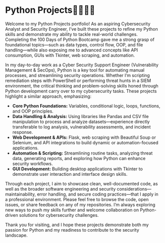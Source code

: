 # Python Projects🐍👨🏾‍💻

Welcome to my Python Projects portfolio! As an aspiring Cybersecurity Analyst and Security Engineer, I’ve built these projects to refine my Python skills and demonstrate my ability to tackle real-world challenges. Completing the 100 Days of Python Bootcamp gave me a strong grasp of foundational topics—such as data types, control flow, OOP, and file handling—while also exposing me to advanced concepts like API consumption, GUIs with Tkinter, web scraping, and automation.

In my day-to-day work as a Cyber Security Support Engineer (Vulnerability Management & SecOps), Python is a key tool for automating manual processes, and streamlining security operations. Whether I’m scripting remediation steps with PowerShell or performing threat hunts in a SIEM environment, the critical thinking and problem-solving skills honed through Python development carry over to my cybersecurity tasks. These projects highlight a similar approach, emphasizing:

- **Core Python Foundations:** Variables, conditional logic, loops, functions, and OOP principles.
- **Data Handling & Analysis:** Using libraries like Pandas and CSV file manipulation to process and analyze datasets—experience directly transferable to log analysis, vulnerability assessments, and incident response.
- **Web Development & APIs:** Flask, web scraping with Beautiful Soup or Selenium, and API integrations to build dynamic or automation-focused applications.
- **Automation & Scripting:** Streamlining routine tasks, analyzing threat data, generating reports, and exploring how Python can enhance security workflows.
- **GUI Development:** Building desktop applications with Tkinter to demonstrate user interaction and interface design skills.

Through each project, I aim to showcase clean, well-documented code, as well as the broader software engineering and security considerations—maintainability, error handling, and secure coding practices—that I apply in a professional environment. Please feel free to browse the code, open issues, or share feedback on any of my repositories. I’m always exploring new ways to push my skills further and welcome collaboration on Python-driven solutions for cybersecurity challenges.

Thank you for visiting, and I hope these projects demonstrate both my passion for Python and my readiness to contribute to the security landscape. 
